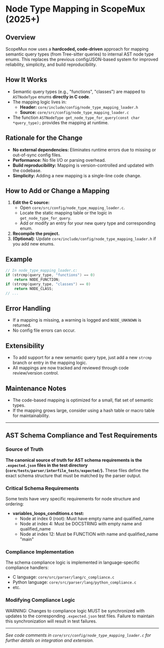 # Node Type Mapping in ScopeMux (2025+)

## Overview
ScopeMux now uses a **hardcoded, code-driven** approach for mapping semantic query types (from Tree-sitter queries) to internal AST node type enums. This replaces the previous config/JSON-based system for improved reliability, simplicity, and build reproducibility.

## How It Works
- Semantic query types (e.g., "functions", "classes") are mapped to `ASTNodeType` enums **directly in C code**.
- The mapping logic lives in:
  - **Header:** `core/include/config/node_type_mapping_loader.h`
  - **Source:** `core/src/config/node_type_mapping_loader.c`
- The function `ASTNodeType get_node_type_for_query(const char *query_type);` provides the mapping at runtime.

## Rationale for the Change
- **No external dependencies:** Eliminates runtime errors due to missing or out-of-sync config files.
- **Performance:** No file I/O or parsing overhead.
- **Build reproducibility:** Mapping is version-controlled and updated with the codebase.
- **Simplicity:** Adding a new mapping is a single-line code change.

## How to Add or Change a Mapping
1. **Edit the C source:**
   - Open `core/src/config/node_type_mapping_loader.c`.
   - Locate the static mapping table or the logic in `get_node_type_for_query`.
   - Add or modify an entry for your new query type and corresponding enum.
2. **Recompile the project.**
3. **(Optional)**: Update `core/include/config/node_type_mapping_loader.h` if you add new enums.

## Example
```c
// In node_type_mapping_loader.c:
if (strcmp(query_type, "functions") == 0)
    return NODE_FUNCTION;
if (strcmp(query_type, "classes") == 0)
    return NODE_CLASS;
// ...
```

## Error Handling
- If a mapping is missing, a warning is logged and `NODE_UNKNOWN` is returned.
- No config file errors can occur.

## Extensibility
- To add support for a new semantic query type, just add a new `strcmp` branch or entry in the mapping logic.
- All mappings are now tracked and reviewed through code review/version control.

## Maintenance Notes
- The code-based mapping is optimized for a small, flat set of semantic types.
- If the mapping grows large, consider using a hash table or macro table for maintainability.

---

## AST Schema Compliance and Test Requirements

### Source of Truth

**The canonical source of truth for AST schema requirements is the `.expected.json` files in the test directory (`core/tests/parser/interfile_tests/expected/`).** These files define the exact schema structure that must be matched by the parser output.

### Critical Schema Requirements

Some tests have very specific requirements for node structure and ordering:

- **variables_loops_conditions.c test:**
  - Node at index 0 (root): Must have empty name and qualified_name
  - Node at index 4: Must be DOCSTRING with empty name and qualified_name
  - Node at index 12: Must be FUNCTION with name and qualified_name "main"

### Compliance Implementation

The schema compliance logic is implemented in language-specific compliance handlers:

- C language: `core/src/parser/lang/c_compliance.c`
- Python language: `core/src/parser/lang/python_compliance.c`
- etc.

### Modifying Compliance Logic

WARNING: Changes to compliance logic MUST be synchronized with updates to the corresponding `.expected.json` test files. Failure to maintain this synchronization will result in test failures.

---

*See code comments in `core/src/config/node_type_mapping_loader.c` for further details on integration and extension.*
